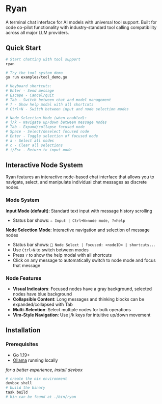 # Ryan

A terminal chat interface for AI models with universal tool support. Built for code co-pilot functionality with industry-standard tool calling compatibility across all major LLM providers.

## Quick Start

```bash
# Start chatting with tool support
ryan

# Try the tool system demo
go run examples/tool_demo.go

# Keyboard shortcuts:
# Enter - Send message
# Escape - Cancel/quit  
# Tab - Switch between chat and model management
# ? - Show help modal with all shortcuts
# Ctrl+N - Switch between input and node selection modes

# Node Selection Mode (when enabled):
# j/k - Navigate up/down between message nodes
# Tab - Expand/collapse focused node  
# Space - Select/deselect focused node
# Enter - Toggle selection of focused node
# a - Select all nodes
# c - Clear all selections
# i/Esc - Return to input mode
```

## Interactive Node System

Ryan features an interactive node-based chat interface that allows you to navigate, select, and manipulate individual chat messages as discrete nodes.

### Mode System

**Input Mode (default)**: Standard text input with message history scrolling
- Status bar shows: `✏️ Input | Ctrl+N=node mode, ?=help`

**Node Selection Mode**: Interactive navigation and selection of message nodes  
- Status bar shows: `🎯 Node Select | Focused: <nodeID> | shortcuts...`
- Use `Ctrl+N` to switch between modes  
- Press `?` to show the help modal with all shortcuts
- Click on any message to automatically switch to node mode and focus that message

### Node Features

- **Visual Indicators**: Focused nodes have a gray background, selected nodes have blue background
- **Collapsible Content**: Long messages and thinking blocks can be expanded/collapsed with Tab
- **Multi-Selection**: Select multiple nodes for bulk operations
- **Vim-Style Navigation**: Use j/k keys for intuitive up/down movement

## Installation

### Prerequisites
- Go 1.19+
- [Ollama](https://ollama.ai/) running locally

_for a better experience, install devbox_

```bash
# create the nix environment
devbox shell
# build the binary
task build
# bin can be found at ./bin/ryan
```
